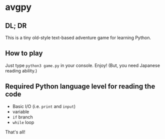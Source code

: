 # avgpy

## DL; DR

This is a tiny old-style text-based adventure game for learning Python.

## How to play

Just type `python3 game.py` in your console.  Enjoy!  (But, you need Japanese reading ability.)

## Required Python language level for reading the code

 - Basic I/O (i.e. `print` and `input`)
 - variable
 - `if` branch
 - `while` loop

That's all!